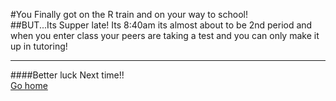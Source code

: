 #You Finally got on the R train and on your way to school!     
##BUT...Its Supper late! Its 8:40am its almost about to be 2nd period and when you enter class your peers are taking a test and you can only make it up in tutoring!  

---
####Better luck Next time!!  
[Go home](../README.md)
